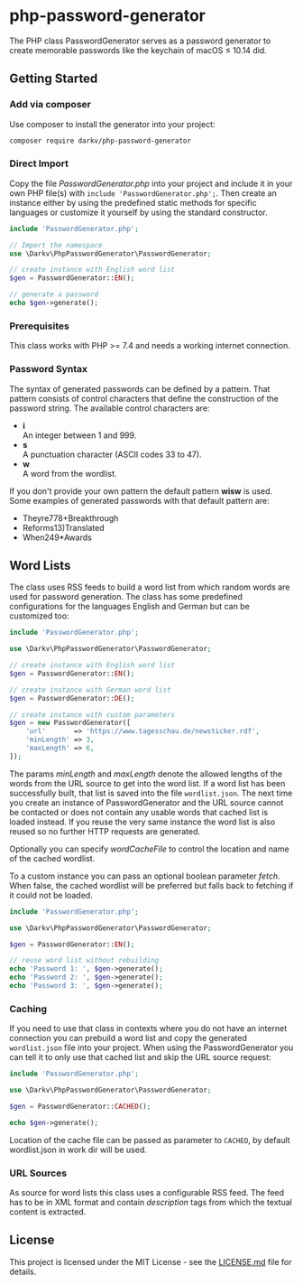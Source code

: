 # php-password-generator

The PHP class PasswordGenerator serves as a password generator to create memorable passwords like the keychain of macOS ≤ 10.14 did.

## Getting Started

### Add via composer

Use composer to install the generator into your project:

```bash
composer require darkv/php-password-generator
```

### Direct Import

Copy the file *PasswordGenerator.php* into your project and include it in your own PHP file(s) with `include 'PasswordGenerator.php';`. Then create an instance either by using the predefined static methods for specific languages or customize it yourself by using the standard constructor.

```php
include 'PasswordGenerator.php';

// Import the namespace
use \Darkv\PhpPasswordGenerator\PasswordGenerator;

// create instance with English word list
$gen = PasswordGenerator::EN();

// generate a password
echo $gen->generate();
```

### Prerequisites

This class works with PHP &gt;= 7.4 and needs a working internet connection.

### Password Syntax

The syntax of generated passwords can be defined by a pattern. That pattern consists of control characters that define the construction of the password string. The available control characters are:

* **i**  
  An integer between 1 and 999.
* **s**  
  A punctuation character (ASCII codes 33 to 47).
* **w**  
  A word from the wordlist.

If you don't provide your own pattern the default pattern **wisw** is used. Some examples of generated passwords with that default pattern are:

* Theyre778+Breakthrough
* Reforms13)Translated
* When249*Awards

## Word Lists

The class uses RSS feeds to build a word list from which random words are used for password generation. The class has some predefined configurations for the languages English and German but can be customized too:

```php
include 'PasswordGenerator.php';

use \Darkv\PhpPasswordGenerator\PasswordGenerator;

// create instance with English word list
$gen = PasswordGenerator::EN();

// create instance with German word list
$gen = PasswordGenerator::DE();

// create instance with custom parameters
$gen = new PasswordGenerator([
	'url'       => 'https://www.tagesschau.de/newsticker.rdf',
	'minLength' => 3,
	'maxLength' => 6,
]);
```

The params *minLength* and *maxLength* denote the allowed lengths of the words from the URL source to get into the word list. If a word list has been successfully built, that list is saved into the file `wordlist.json`. The next time you create an instance of PasswordGenerator and the URL source cannot be contacted or does not contain any usable words that cached list is loaded instead. If you reuse the very same instance the word list is also reused so no further HTTP requests are generated.

Optionally you can specify *wordCacheFile* to control the location and name of the cached wordlist.

To a custom instance you can pass an optional boolean parameter *fetch*. When false, the cached wordlist will be preferred but falls back to fetching if it could not be loaded.

```php
include 'PasswordGenerator.php';

use \Darkv\PhpPasswordGenerator\PasswordGenerator;

$gen = PasswordGenerator::EN();

// reuse word list without rebuilding
echo 'Password 1: ', $gen->generate();
echo 'Password 2: ', $gen->generate();
echo 'Password 3: ', $gen->generate();
```

### Caching

If you need to use that class in contexts where you do not have an internet connection you can prebuild a word list and copy the generated `wordlist.json` file into your project. When using the PasswordGenerator you can tell it to only use that cached list and skip the URL source request:

```php
include 'PasswordGenerator.php';

use \Darkv\PhpPasswordGenerator\PasswordGenerator;

$gen = PasswordGenerator::CACHED();

echo $gen->generate();
```

Location of the cache file can be passed as parameter to `CACHED`, by default wordlist.json in work dir will be used.

### URL Sources

As source for word lists this class uses a configurable RSS feed. The feed has to be in XML format and contain *description* tags from which the textual content is extracted.

## License

This project is licensed under the MIT License - see the [LICENSE.md](LICENSE.md) file for details.
